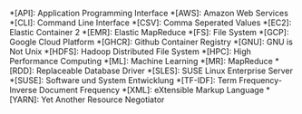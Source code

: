 *[API]: Application Programming Interface
*[AWS]: Amazon Web Services
*[CLI]: Command Line Interface
*[CSV]: Comma Seperated Values
*[EC2]: Elastic Container 2
*[EMR]: Elastic MapReduce
*[FS]: File System
*[GCP]: Google Cloud Platform
*[GHCR]: Github Container Registry
*[GNU]: GNU is Not Unix
*[HDFS]: Hadoop Distributed File System
*[HPC]: High Performance Computing
*[ML]: Machine Learning
*[MR]: MapReduce
*[RDD]: Replaceable Database Driver
*[SLES]: SUSE Linux Enterprise Server
*[SUSE]: Software und System Entwicklung
*[TF-IDF]: Term Frequency-Inverse Document Frequency
*[XML]: eXtensible Markup Language
*[YARN]: Yet Another Resource Negotiator

